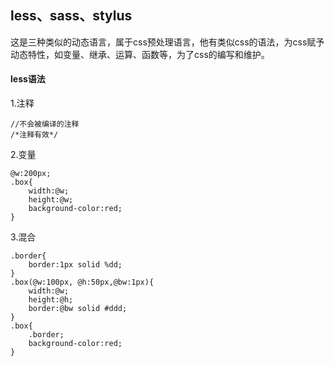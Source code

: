 ## less、sass、stylus

这是三种类似的动态语言，属于css预处理语言，他有类似css的语法，为css赋予动态特性，如变量、继承、运算、函数等，为了css的编写和维护。

#### less语法

1.注释

```
//不会被编译的注释
/*注释有效*/
```

2.变量

```
@w:200px;
.box{
    width:@w;
    height:@w;
    background-color:red;
}
```

3.混合

```
.border{
    border:1px solid %dd;
}
.box(@w:100px, @h:50px,@bw:1px){
    width:@w;
    height:@h;
    border:@bw solid #ddd;
}
.box{
    .border;
    background-color:red;
}
```



